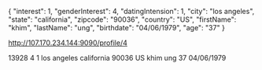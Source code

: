 {
"interest": 1,
"genderInterest": 4,
"datingIntension": 1,
"city": "los angeles",
"state": "california",
"zipcode": "90036",
"country": "US",
"firstName": "khim",
"lastName": "ung",
"birthdate": "04/06/1979",
"age": "37"
}


http://107.170.234.144:9090/profile/4


<profile>
<interest>13928</interest>
<genderInterest>4</genderInterest>
<datingIntension>1</datingIntension>
<city>los angeles</city>
<state>california</state>
<zipcode>90036</zipcode>
<country>US</country>
<firstName>khim</firstName>
<lastName>ung</lastName>
<age>37</age>
<birthdate>04/06/1979</birthdate>
</profile>